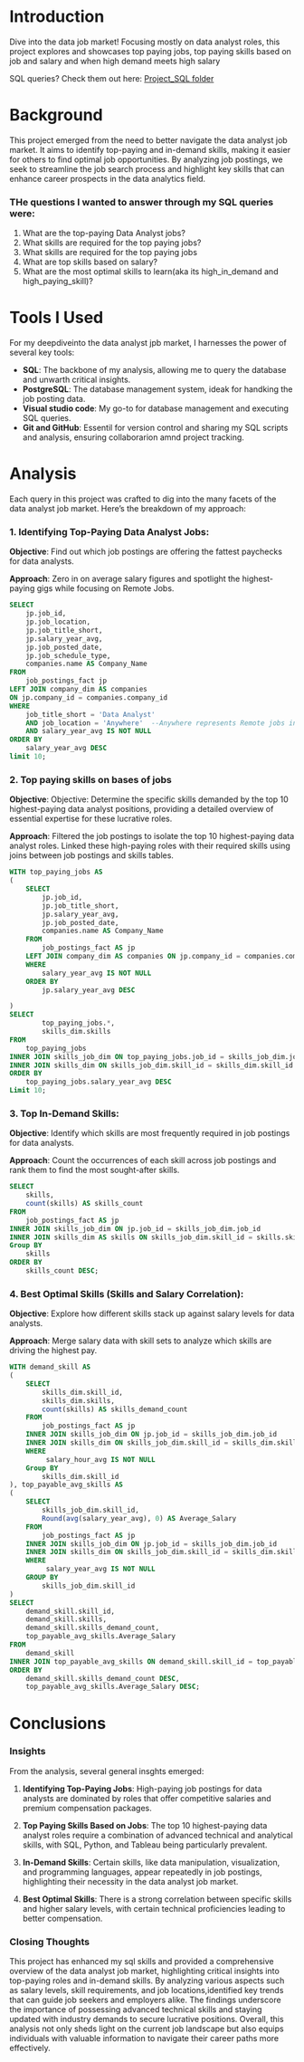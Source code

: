 # Introduction
Dive into the data job market! Focusing mostly on data analyst roles, this project explores and showcases top paying jobs, top paying skills based on job and salary and when high demand meets high salary

SQL queries? Check them out here: [Project_SQL folder](/Project_SQL/)

# Background
This project emerged from the need to better navigate the data analyst job market. It aims to identify top-paying and in-demand skills, making it easier for others to find optimal job opportunities. By analyzing job postings, we seek to streamline the job search process and highlight key skills that can enhance career prospects in the data analytics field.

### THe questions I wanted to answer through my SQL queries were:
1. What are the top-paying Data Analyst jobs?
2. What skills are required for the top paying jobs?
3. What skills are required for the top paying jobs
4. What are top skills based on salary?
5. What are the most optimal skills to learn(aka its high_in_demand and high_paying_skill)?

# Tools I Used
For my deepdiveinto the data analyst jpb market, I harnesses the power of several key tools:

- **SQL**: The backbone of my analysis, allowing me to query the database and unwarth critical insights.
- **PostgreSQL**: The database management system, ideak for handking the job posting data.
- **Visual studio code**: My go-to for database management and executing SQL queries.
- **Git and GitHub**: Essentil for version control and sharing my SQL scripts and analysis,  ensuring collaborarion amnd project tracking.


# Analysis
Each query in this project was crafted to dig into the many facets of the data analyst job market. Here’s the breakdown of my approach:

### 1. Identifying Top-Paying Data Analyst Jobs:
**Objective**: Find out which job postings are offering the fattest paychecks for data analysts.

**Approach**: Zero in on average salary figures and spotlight the highest-paying gigs while focusing on Remote Jobs.
```sql
SELECT
    jp.job_id,
    jp.job_location,
    jp.job_title_short,
    jp.salary_year_avg,
    jp.job_posted_date,
    jp.job_schedule_type,
    companies.name AS Company_Name
FROM
    job_postings_fact jp
LEFT JOIN company_dim AS companies
ON jp.company_id = companies.company_id
WHERE
    job_title_short = 'Data Analyst'
    AND job_location = 'Anywhere'  --Anywhere represents Remote jobs in database
    AND salary_year_avg IS NOT NULL
ORDER BY
    salary_year_avg DESC
limit 10;
```


### 2. Top paying skills on bases of jobs
**Objective**: Objective: Determine the specific skills demanded by the top 10 highest-paying data analyst positions, providing a detailed overview of essential expertise for these lucrative roles.

**Approach**: Filtered the job postings to isolate the top 10 highest-paying data analyst roles.
Linked these high-paying roles with their required skills using joins between job postings and skills tables.

```sql
WITH top_paying_jobs AS
(
    SELECT
        jp.job_id,
        jp.job_title_short,
        jp.salary_year_avg,
        jp.job_posted_date,
        companies.name AS Company_Name
    FROM
        job_postings_fact AS jp
    LEFT JOIN company_dim AS companies ON jp.company_id = companies.company_id
    WHERE
        salary_year_avg IS NOT NULL
    ORDER BY
        jp.salary_year_avg DESC

)
SELECT
        top_paying_jobs.*,
        skills_dim.skills
FROM 
    top_paying_jobs
INNER JOIN skills_job_dim ON top_paying_jobs.job_id = skills_job_dim.job_id
INNER JOIN skills_dim ON skills_job_dim.skill_id = skills_dim.skill_id
ORDER BY
    top_paying_jobs.salary_year_avg DESC
Limit 10;
```


### 3. Top In-Demand Skills:
**Objective**: Identify which skills are most frequently required in job postings for data analysts.

**Approach**: Count the occurrences of each skill across job postings and rank them to find the most sought-after skills.


```sql
SELECT
    skills,
    count(skills) AS skills_count
FROM
    job_postings_fact AS jp
INNER JOIN skills_job_dim ON jp.job_id = skills_job_dim.job_id
INNER JOIN skills_dim AS skills ON skills_job_dim.skill_id = skills.skill_id
Group BY
    skills
ORDER BY
    skills_count DESC;
```

### 4. Best Optimal Skills (Skills and Salary Correlation):
**Objective**: Explore how different skills stack up against salary levels for data analysts.

**Approach**: Merge salary data with skill sets to analyze which skills are driving the highest pay.


```sql
WITH demand_skill AS
(
    SELECT
        skills_dim.skill_id,
        skills_dim.skills,
        count(skills) AS skills_demand_count
    FROM
        job_postings_fact AS jp
    INNER JOIN skills_job_dim ON jp.job_id = skills_job_dim.job_id
    INNER JOIN skills_dim ON skills_job_dim.skill_id = skills_dim.skill_id
    WHERE
         salary_hour_avg IS NOT NULL
    Group BY
        skills_dim.skill_id
), top_payable_avg_skills AS
(
    SELECT
        skills_job_dim.skill_id,
        Round(avg(salary_year_avg), 0) AS Average_Salary
    FROM
        job_postings_fact AS jp
    INNER JOIN skills_job_dim ON jp.job_id = skills_job_dim.job_id
    INNER JOIN skills_dim ON skills_job_dim.skill_id = skills_dim.skill_id
    WHERE
         salary_year_avg IS NOT NULL
    GROUP BY
        skills_job_dim.skill_id
)
SELECT
    demand_skill.skill_id,
    demand_skill.skills,
    demand_skill.skills_demand_count,
    top_payable_avg_skills.Average_Salary
FROM
    demand_skill
INNER JOIN top_payable_avg_skills ON demand_skill.skill_id = top_payable_avg_skills.skill_id
ORDER BY
    demand_skill.skills_demand_count DESC,
    top_payable_avg_skills.Average_Salary DESC;
```


# Conclusions
### Insights
From the analysis, several general insghts emerged:

1. **Identifying Top-Paying Jobs**:
High-paying job postings for data analysts are dominated by roles that offer competitive salaries and premium compensation packages.

2. **Top Paying Skills Based on Jobs**:
The top 10 highest-paying data analyst roles require a combination of advanced technical and analytical skills, with SQL, Python, and Tableau being particularly prevalent.

3. **In-Demand Skills**:
Certain skills, like data manipulation, visualization, and programming languages, appear repeatedly in job postings, highlighting their necessity in the data analyst job market.

4. **Best Optimal Skills**:
There is a strong correlation between specific skills and higher salary levels, with certain technical proficiencies leading to better compensation.

### Closing Thoughts
This project has enhanced my sql skills and provided a comprehensive overview of the data analyst job market, highlighting critical insights into top-paying roles and in-demand skills. By analyzing various aspects such as salary levels, skill requirements, and job locations,identified key trends that can guide job seekers and employers alike. The findings underscore the importance of possessing advanced technical skills and staying updated with industry demands to secure lucrative positions. Overall, this analysis not only sheds light on the current job landscape but also equips individuals with valuable information to navigate their career paths more effectively.
